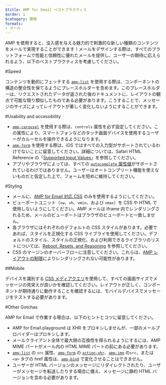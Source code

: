 ```yaml
---
$title: AMP for Email ベストプラクティス
$order: 1
$category: 開発
formats:
- メール
---
```


AMP を使用すると、没入感を与える魅力的で刺激的な新しい種類のコンテンツをメールで実現することができます！メールをデザインする際は、すべてのプラットフォームで性能と信頼性に優れたメールを提供し、ユーザーの期待に応えられるよう、以下のベストプラクティスを考慮してください。

#Speed

コンテンツを動的にフェッチする [`amp-list`](../../../documentation/components/reference/amp-list.md?format=email) を使用する際は、コンポーネントの構造の整合性を保てるようにプレースホルダーを含めます。このプレースホルダーは、リクエストされたデータが返された後のドキュメントに、レイアウトの観点で可能な限り類似したものである必要があります。こうすることで、メッセージのサイズによってレイアウトが著しく変化しないようにすることができます。

#Usability and accessibility

- [`amp-carousel`](../../components/reference/amp-carousel-v0.1.md?format=email) を使用する際は、`controls` 属性を必ず設定してください。この属性により、スマートフォンなどのタッチ画面デバイスを使用するユーザーがカルーセルを操作できるようになります。
- [`amp-form`](../../../documentation/components/reference/amp-form.md?format=email) を使用する際は、iOS ではすべての入力型がサポートされているわけでないことに留意してください。詳細については、Safari HTML Reference の「[Supported Input Values](https://developer.apple.com/library/archive/documentation/AppleApplications/Reference/SafariHTMLRef/Articles/InputTypes.html)」を参照してください。
- アプリやブラウザによっては、すべての [`autocomplete` 属性値](https://developer.mozilla.org/en-US/docs/Web/HTML/Attributes/autocomplete)がサポートされているわけではありません。ユーザーはオートコンプリート機能を使えないものだと仮定した上で、フォームを短めに維持してください。

#Styling

- メールに、[AMP for Email 対応 CSS](../learn/email-spec/amp-email-css.md?format=email) のみを使用するようにしてください。
- ビューポートユニット（`vw`、`vh`、`vmin`、および `vmax`）を CSS や HTML で使用しないようにしてください。AMP メールは iframe 内でレンダリングされるため、メールのビューポートはブラウザのビューポートと一致しません。
- 各ブラウザにはそれぞれのデフォルトの CSS スタイルがあります。必要であれば、スタイルを正規化する CSS ライブライを使用してください。デフォルトのスタイル、スタイルの正規化、および利用できるライブラリのリストについては、[Reboot, Resets, and Reasoning](https://css-tricks.com/reboot-resets-reasoning/) を参照してください。
- CSS のマージンのオーバーフローに注意してください。これらは、[AMP レイアウトの制限](https://github.com/ampproject/amphtml/issues/13343#issuecomment-447380241)によりレンダリングされない可能性があります。

##Mobile

デバイスを識別する [CSS メディアクエリ](style_and_layout/control_layout.md?format=email)を使用して、すべての画面サイズでメッセージの見栄えが良いかを確認してください。レイアウトが正しく、コンポーネントが期待通りに動作することを確認するには、モバイルデバイスでメッセージをテストする必要があります。

#Other Gotchas

AMP for Email で作業する場合は、以下のヒントとコツに留意してください。

- AMP for Email playground は XHR をプロキシしませんが、一部のメールプロバイダーはプロキシします。
- メールクライアント全体で最大限の互換性を得られるようにするには、AMP MIME パートがメール内の HTML MIME パートの前にある必要があります。
- [`amp-list`](../../../documentation/components/reference/amp-list.md?format=email) の `src` 属性、[`amp-form`](../../../documentation/components/reference/amp-form.md?format=email) の [`action-xhr`](../../../documentation/components/reference/amp-form.md?format=email#action-xhr)、[`amp-img`](../../../documentation/examples/documentation/amp-img.html?format=email) の`src`、または  `<a>` タグの href 属性は、[`amp-bind`](../../../documentation/examples/documentation/amp-bind.html?format=email) で変化させることはできません。
- ユーザーが HTML バージョンのメッセージにリダイレクトされたり、ユーザーがメッセージを転送したりする場合に備え、メッセージに静的 HTML バージョンを含める必要があります。

